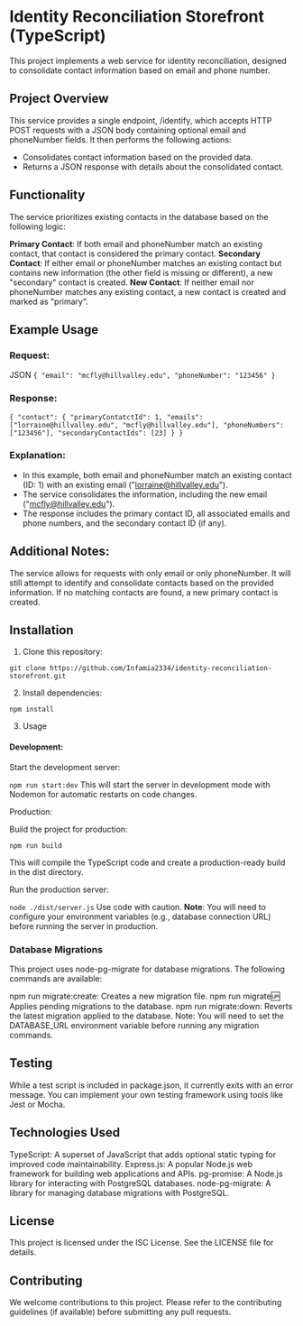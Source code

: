 # Identity Reconciliation Storefront (TypeScript)
This project implements a web service for identity reconciliation, designed to consolidate contact information based on email and phone number.

## Project Overview
This service provides a single endpoint, /identify, which accepts HTTP POST requests with a JSON body containing optional email and phoneNumber fields. It then performs the following actions:

* Consolidates contact information based on the provided data.
* Returns a JSON response with details about the consolidated contact.

## Functionality
The service prioritizes existing contacts in the database based on the following logic:

**Primary Contact**: If both email and phoneNumber match an existing contact, that contact is considered the primary contact.
**Secondary Contact**: If either email or phoneNumber matches an existing contact but contains new information (the other field is missing or different), a new "secondary" contact is created.
**New Contact**: If neither email nor phoneNumber matches any existing contact, a new contact is created and marked as "primary".

## Example Usage
### Request:

JSON
`{
  "email": "mcfly@hillvalley.edu",
  "phoneNumber": "123456"
}`

### Response:

`{
  "contact": {
    "primaryContatctId": 1,
    "emails": ["lorraine@hillvalley.edu", "mcfly@hillvalley.edu"],
    "phoneNumbers": ["123456"],
    "secondaryContactIds": [23]
  }
}`

### Explanation:

* In this example, both email and phoneNumber match an existing contact (ID: 1) with an existing email ("lorraine@hillvalley.edu").
* The service consolidates the information, including the new email ("mcfly@hillvalley.edu").
* The response includes the primary contact ID, all associated emails and phone numbers, and the secondary contact ID (if any).
## Additional Notes:

The service allows for requests with only email or only phoneNumber. It will still attempt to identify and consolidate contacts based on the provided information.
If no matching contacts are found, a new primary contact is created.

## Installation
1. Clone this repository:

`git clone https://github.com/Infamia2334/identity-reconciliation-storefront.git`

2. Install dependencies:

`npm install`

3. Usage
#### Development:

Start the development server:

`npm run start:dev`
This will start the server in development mode with Nodemon for automatic restarts on code changes.

Production:

Build the project for production:

`npm run build`

This will compile the TypeScript code and create a production-ready build in the dist directory.

Run the production server:

`node ./dist/server.js`
Use code with caution.
**Note**: You will need to configure your environment variables (e.g., database connection URL) before running the server in production.

### Database Migrations
This project uses node-pg-migrate for database migrations. The following commands are available:

npm run migrate:create: Creates a new migration file.
npm run migrate:up: Applies pending migrations to the database.
npm run migrate:down: Reverts the latest migration applied to the database.
Note: You will need to set the DATABASE_URL environment variable before running any migration commands.

## Testing
While a test script is included in package.json, it currently exits with an error message. You can implement your own testing framework using tools like Jest or Mocha.

## Technologies Used
TypeScript: A superset of JavaScript that adds optional static typing for improved code maintainability.
Express.js: A popular Node.js web framework for building web applications and APIs.
pg-promise: A Node.js library for interacting with PostgreSQL databases.
node-pg-migrate: A library for managing database migrations with PostgreSQL.
## License
This project is licensed under the ISC License. See the LICENSE file for details.

## Contributing
We welcome contributions to this project. Please refer to the contributing guidelines (if available) before submitting any pull requests.

